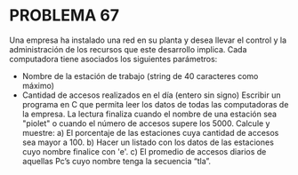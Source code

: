 # PROBLEMA 67

Una empresa ha instalado una red en su planta y desea llevar el control y la administración de 
los recursos que este desarrollo implica. Cada computadora tiene asociados los siguientes 
parámetros: 
- Nombre de la estación de trabajo (string de 40 caracteres como máximo) 
- Cantidad de accesos realizados en el día (entero sin signo)
Escribir un programa en C que permita leer los datos de todas las computadoras de la empresa. 
La lectura finaliza cuando el nombre de una estación sea "piolet" o cuando el número de accesos 
supere los 5000. Calcule y muestre: 
a) El porcentaje de las estaciones cuya cantidad de accesos sea mayor a 100. 
b) Hacer un listado con los datos de las estaciones cuyo nombre finalice con 'e'. 
c) El promedio de accesos diarios de aquellas Pc’s cuyo nombre tenga la secuencia “tla”.